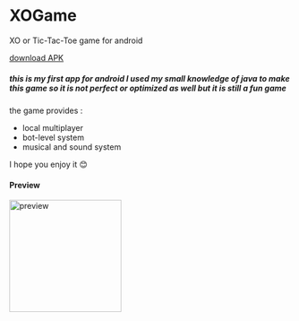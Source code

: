 # XOGame
XO or Tic-Tac-Toe game for android

[download APK](https://github.com/darsh-7/XOGame/releases/download/1.0/XOGame.apk)

##### this is my first app for android I used my small knowledge of java to make this game so it is not perfect or optimized as well but it is still a fun game 
the game provides :
- local multiplayer 
- bot-level system 
- musical and sound system

I hope you enjoy it 😊
#### Preview
<img src="XOGame.gif" alt="preview" title="preview" width="200">
